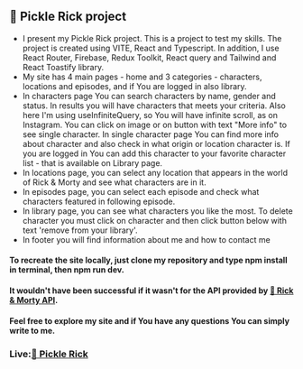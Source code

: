 <h2>🥒 Pickle Rick project</h2>
<ul>
  <li> I present my Pickle Rick project. This is a project to test my skills. The project is created using VITE, React and Typescript. In addition, I use React Router, Firebase, Redux Toolkit, React query and Tailwind and React Toastify library.</li>
  <li> My site has 4 main pages - home and 3 categories - characters, locations and episodes, and if You are logged in also library.</li>
  <li>In characters page You can search characters by name, gender and status. In results you will have characters that meets your criteria. Also here I'm using useInfiniteQuery, so You will have infinite scroll, as on Instagram. You can click on image or on button with text "More info" to see single character. In single character page You can find more info about character and also check in what origin or location character is. If you are logged in You can add this character to your favorite character list - that is available on Library page.</li>
  <li> In locations page, you can select any location that appears in the world of Rick & Morty and see what characters are in it.</li>
  <li> In episodes page, you can select each episode and check what characters featured in following episode.</li>
  <li> In library page, you can see what characters you like the most. To delete character you must click on character and then click button below with text 'remove from your library'.</li>
  <li> In footer you will find information about me and how to contact me</li>
</ul>
<h4>To recreate the site locally, just clone my repository and type npm install in terminal, then npm run dev.</h4>
<h4>It wouldn't have been successful if it wasn't for the API provided by <a href="https://rickandmortyapi.com/" target="blank" height="40" width="40">🍿 Rick & Morty API</a>.</h4>
<h4>Feel free to explore my site and if You have any questions You can simply write to me. </h4>


<h3> Live:<a href="https://picklerick-1sbq.vercel.app/" target="blank" height="40" width="40">🥒 Pickle Rick</a></h3>
